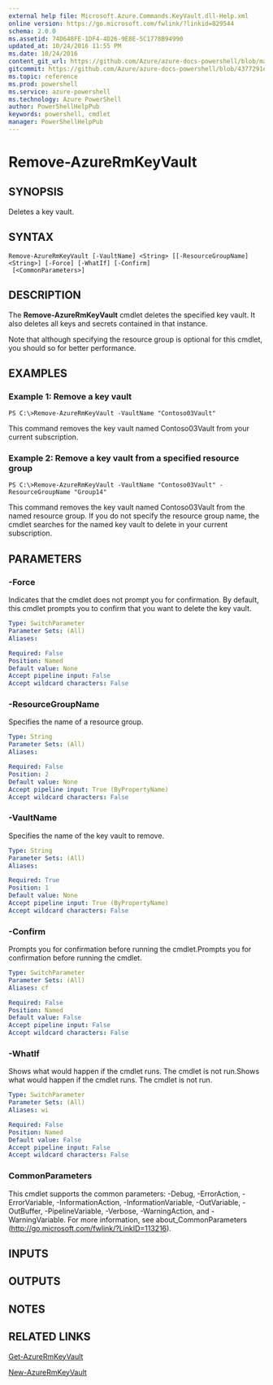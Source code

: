 ```yaml
---
external help file: Microsoft.Azure.Commands.KeyVault.dll-Help.xml
online version: https://go.microsoft.com/fwlink/?linkid=829544
schema: 2.0.0
ms.assetid: 74D648FE-1DF4-4D26-9E8E-5C1778B94990
updated_at: 10/24/2016 11:55 PM
ms.date: 10/24/2016
content_git_url: https://github.com/Azure/azure-docs-powershell/blob/master/azureps-cmdlets-docs/ResourceManager/AzureRM.KeyVault/v2.2.0/Remove-AzureRmKeyVault.md
gitcommit: https://github.com/Azure/azure-docs-powershell/blob/4377291ee360e58e2c1c5d644155daf6a0279055/azureps-cmdlets-docs/ResourceManager/AzureRM.KeyVault/v2.2.0/Remove-AzureRmKeyVault.md
ms.topic: reference
ms.prod: powershell
ms.service: azure-powershell
ms.technology: Azure PowerShell
author: PowerShellHelpPub
keywords: powershell, cmdlet
manager: PowerShellHelpPub
---
```


# Remove-AzureRmKeyVault

## SYNOPSIS
Deletes a key vault.

## SYNTAX

```
Remove-AzureRmKeyVault [-VaultName] <String> [[-ResourceGroupName] <String>] [-Force] [-WhatIf] [-Confirm]
 [<CommonParameters>]
```

## DESCRIPTION
The **Remove-AzureRmKeyVault** cmdlet deletes the specified key vault.
It also deletes all keys and secrets contained in that instance.

Note that although specifying the resource group is optional for this cmdlet, you should so for better performance.

## EXAMPLES

### Example 1: Remove a key vault
```
PS C:\>Remove-AzureRmKeyVault -VaultName "Contoso03Vault"
```

This command removes the key vault named Contoso03Vault from your current subscription.

### Example 2: Remove a key vault from a specified resource group
```
PS C:\>Remove-AzureRmKeyVault -VaultName "Contoso03Vault" -ResourceGroupName "Group14"
```

This command removes the key vault named Contoso03Vault from the named resource group.
If you do not specify the resource group name, the cmdlet searches for the named key vault to delete in your current subscription.

## PARAMETERS

### -Force
Indicates that the cmdlet does not prompt you for confirmation.
By default, this cmdlet prompts you to confirm that you want to delete the key vault.

```yaml
Type: SwitchParameter
Parameter Sets: (All)
Aliases: 

Required: False
Position: Named
Default value: None
Accept pipeline input: False
Accept wildcard characters: False
```

### -ResourceGroupName
Specifies the name of a resource group.

```yaml
Type: String
Parameter Sets: (All)
Aliases: 

Required: False
Position: 2
Default value: None
Accept pipeline input: True (ByPropertyName)
Accept wildcard characters: False
```

### -VaultName
Specifies the name of the key vault to remove.

```yaml
Type: String
Parameter Sets: (All)
Aliases: 

Required: True
Position: 1
Default value: None
Accept pipeline input: True (ByPropertyName)
Accept wildcard characters: False
```

### -Confirm
Prompts you for confirmation before running the cmdlet.Prompts you for confirmation before running the cmdlet.

```yaml
Type: SwitchParameter
Parameter Sets: (All)
Aliases: cf

Required: False
Position: Named
Default value: False
Accept pipeline input: False
Accept wildcard characters: False
```

### -WhatIf
Shows what would happen if the cmdlet runs.
The cmdlet is not run.Shows what would happen if the cmdlet runs.
The cmdlet is not run.

```yaml
Type: SwitchParameter
Parameter Sets: (All)
Aliases: wi

Required: False
Position: Named
Default value: False
Accept pipeline input: False
Accept wildcard characters: False
```

### CommonParameters
This cmdlet supports the common parameters: -Debug, -ErrorAction, -ErrorVariable, -InformationAction, -InformationVariable, -OutVariable, -OutBuffer, -PipelineVariable, -Verbose, -WarningAction, and -WarningVariable. For more information, see about_CommonParameters (http://go.microsoft.com/fwlink/?LinkID=113216).

## INPUTS

## OUTPUTS

## NOTES

## RELATED LINKS

[Get-AzureRmKeyVault](./Get-AzureRmKeyVault.md)

[New-AzureRmKeyVault](./New-AzureRmKeyVault.md)


